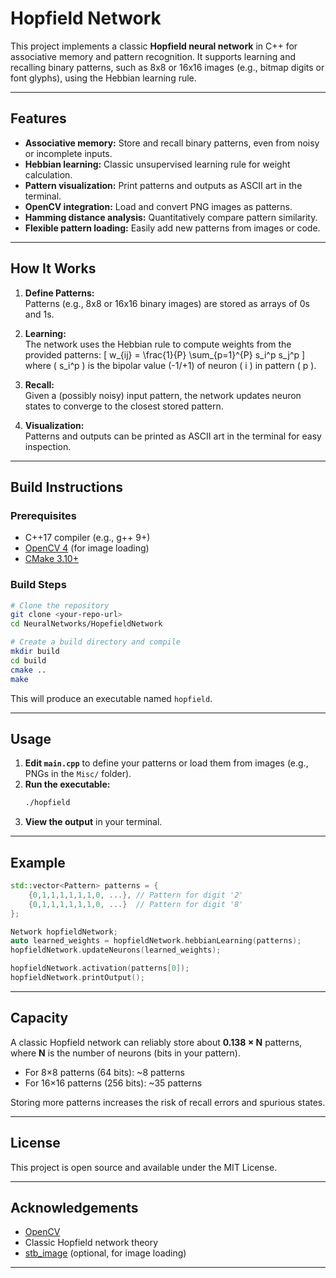 # Hopfield Network

This project implements a classic **Hopfield neural network** in C++ for associative memory and pattern recognition. It supports learning and recalling binary patterns, such as 8x8 or 16x16 images (e.g., bitmap digits or font glyphs), using the Hebbian learning rule.

---

## Features

- **Associative memory:** Store and recall binary patterns, even from noisy or incomplete inputs.
- **Hebbian learning:** Classic unsupervised learning rule for weight calculation.
- **Pattern visualization:** Print patterns and outputs as ASCII art in the terminal.
- **OpenCV integration:** Load and convert PNG images as patterns.
- **Hamming distance analysis:** Quantitatively compare pattern similarity.
- **Flexible pattern loading:** Easily add new patterns from images or code.

---

## How It Works

1. **Define Patterns:**  
   Patterns (e.g., 8x8 or 16x16 binary images) are stored as arrays of 0s and 1s.

2. **Learning:**  
   The network uses the Hebbian rule to compute weights from the provided patterns:
   \[
   w_{ij} = \frac{1}{P} \sum_{p=1}^{P} s_i^p s_j^p
   \]
   where \( s_i^p \) is the bipolar value (-1/+1) of neuron \( i \) in pattern \( p \).

3. **Recall:**  
   Given a (possibly noisy) input pattern, the network updates neuron states to converge to the closest stored pattern.

4. **Visualization:**  
   Patterns and outputs can be printed as ASCII art in the terminal for easy inspection.

---

## Build Instructions

### Prerequisites

- C++17 compiler (e.g., g++ 9+)
- [OpenCV 4](https://opencv.org/) (for image loading)
- [CMake 3.10+](https://cmake.org/)

### Build Steps

```sh
# Clone the repository
git clone <your-repo-url>
cd NeuralNetworks/HopefieldNetwork

# Create a build directory and compile
mkdir build
cd build
cmake ..
make
```

This will produce an executable named `hopfield`.

---

## Usage

1. **Edit `main.cpp`** to define your patterns or load them from images (e.g., PNGs in the `Misc/` folder).
2. **Run the executable:**
   ```sh
   ./hopfield
   ```
3. **View the output** in your terminal.

---

## Example

```cpp
std::vector<Pattern> patterns = {
    {0,1,1,1,1,1,1,0, ...}, // Pattern for digit '2'
    {0,1,1,1,1,1,1,0, ...}  // Pattern for digit '8'
};

Network hopfieldNetwork;
auto learned_weights = hopfieldNetwork.hebbianLearning(patterns);
hopfieldNetwork.updateNeurons(learned_weights);

hopfieldNetwork.activation(patterns[0]);
hopfieldNetwork.printOutput();
```

---

## Capacity

A classic Hopfield network can reliably store about **0.138 × N** patterns, where **N** is the number of neurons (bits in your pattern).  
- For 8×8 patterns (64 bits): ~8 patterns
- For 16×16 patterns (256 bits): ~35 patterns

Storing more patterns increases the risk of recall errors and spurious states.

---

## License

This project is open source and available under the MIT License.

---

## Acknowledgements

- [OpenCV](https://opencv.org/)
- Classic Hopfield network theory
- [stb_image](https://github.com/nothings/stb) (optional, for image loading)

---